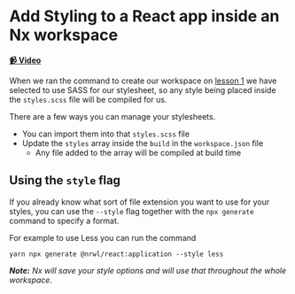 # Add Styling to a React app inside an Nx workspace

**[📹 Video](https://egghead.io/lessons/egghead-add-styling-to-a-react-app-inside-an-nx-workspace)**

When we ran the command to create our workspace on [lesson 1](https://egghead.io/lessons/egghead-create-a-new-empty-nx-workspace) we have selected to use SASS for our stylesheet, so any style being placed inside the `styles.scss` file will be compiled for us.

There are a few ways you can manage your stylesheets.

- You can import them into that `styles.scss` file
- Update the `styles` array inside the `build` in the `workspace.json` file
  - Any file added to the array will be compiled at build time

## Using the `style` flag

If you already know what sort of file extension you want to use for your styles, you can use the `--style` flag together with the `npx generate` command to specify a format.

For example to use Less you can run the command

```shell
yarn npx generate @nrwl/react:application --style less
```

_**Note:** Nx will save your style options and will use that throughout the whole workspace._

